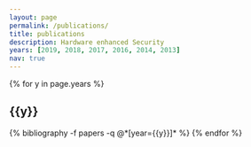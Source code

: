```yaml
---
layout: page
permalink: /publications/
title: publications
description: Hardware enhanced Security
years: [2019, 2018, 2017, 2016, 2014, 2013]
nav: true
---
```


<div class="publications">

{% for y in page.years %}
  <h2 class="year">{{y}}</h2>
  {% bibliography -f papers -q @*[year={{y}}]* %}
{% endfor %}

</div>
